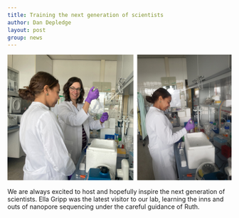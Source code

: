 ```yaml
---
title: Training the next generation of scientists
author: Dan Depledge
layout: post
group: news
---
```


 <img src="/static/img/news/gripp_visit.jpg" alt="Ella Gripp visit the Depledge Lab" class="img-fluid">

We are always excited to host and hopefully inspire the next generation of scientists. Ella Gripp was the latest visitor to our lab, learning the inns and outs of nanopore sequencing under the careful guidance of Ruth.

